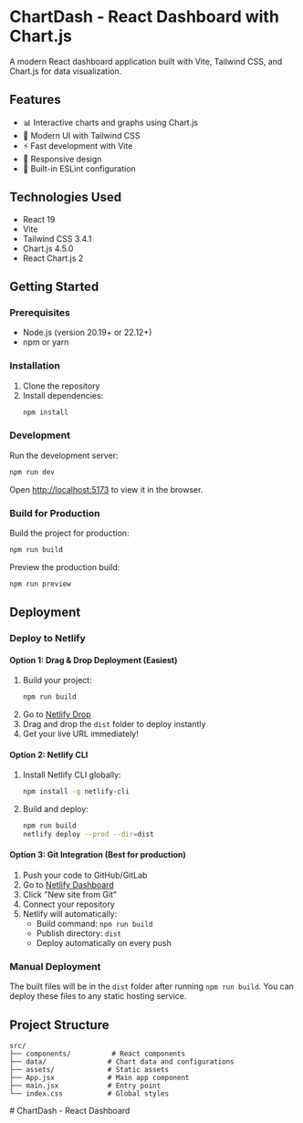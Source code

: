 # ChartDash - React Dashboard with Chart.js

A modern React dashboard application built with Vite, Tailwind CSS, and Chart.js for data visualization.

## Features

- 📊 Interactive charts and graphs using Chart.js
- 🎨 Modern UI with Tailwind CSS
- ⚡ Fast development with Vite
- 📱 Responsive design
- 🔧 Built-in ESLint configuration

## Technologies Used

- React 19
- Vite
- Tailwind CSS 3.4.1
- Chart.js 4.5.0
- React Chart.js 2

## Getting Started

### Prerequisites

- Node.js (version 20.19+ or 22.12+)
- npm or yarn

### Installation

1. Clone the repository
2. Install dependencies:
   ```bash
   npm install
   ```

### Development

Run the development server:
```bash
npm run dev
```

Open [http://localhost:5173](http://localhost:5173) to view it in the browser.

### Build for Production

Build the project for production:
```bash
npm run build
```

Preview the production build:
```bash
npm run preview
```

## Deployment

### Deploy to Netlify

#### Option 1: Drag & Drop Deployment (Easiest)
1. Build your project:
   ```bash
   npm run build
   ```
2. Go to [Netlify Drop](https://app.netlify.com/drop)
3. Drag and drop the `dist` folder to deploy instantly
4. Get your live URL immediately!

#### Option 2: Netlify CLI
1. Install Netlify CLI globally:
   ```bash
   npm install -g netlify-cli
   ```
2. Build and deploy:
   ```bash
   npm run build
   netlify deploy --prod --dir=dist
   ```

#### Option 3: Git Integration (Best for production)
1. Push your code to GitHub/GitLab
2. Go to [Netlify Dashboard](https://app.netlify.com/)
3. Click "New site from Git"
4. Connect your repository
5. Netlify will automatically:
   - Build command: `npm run build`
   - Publish directory: `dist`
   - Deploy automatically on every push

### Manual Deployment

The built files will be in the `dist` folder after running `npm run build`. You can deploy these files to any static hosting service.

## Project Structure

```
src/
├── components/          # React components
├── data/               # Chart data and configurations
├── assets/             # Static assets
├── App.jsx             # Main app component
├── main.jsx            # Entry point
└── index.css           # Global styles
```
#   C h a r t D a s h   -   R e a c t   D a s h b o a r d  
 